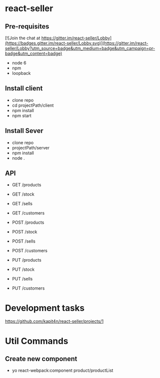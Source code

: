 # react-seller
## Pre-requisites

[![Join the chat at https://gitter.im/react-seller/Lobby](https://badges.gitter.im/react-seller/Lobby.svg)](https://gitter.im/react-seller/Lobby?utm_source=badge&utm_medium=badge&utm_campaign=pr-badge&utm_content=badge)
* node 6
* npm
* loopback

## Install client
* clone repo
* cd projectPath/client
* npm install
* npm start

## Install Sever
* clone repo
* projectPath/server
* npm install
* node .

## API
* GET /products
* GET /stock
* GET /sells
* GET /customers

* POST /products
* POST /stock
* POST /sells
* POST /customers

* PUT /products
* PUT /stock
* PUT /sells
* PUT /customers


# Development tasks
https://github.com/kapit4n/react-seller/projects/1

# Util Commands
## Create new component
* yo react-webpack:component product/productList
